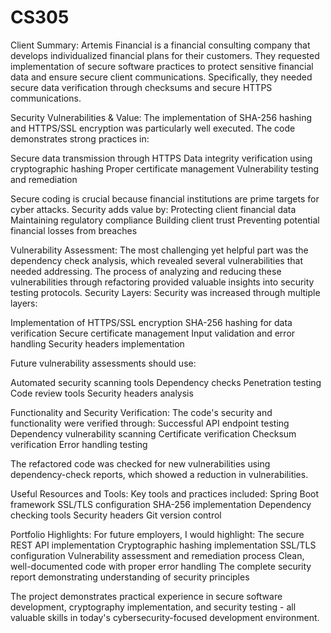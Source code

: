 # CS305

Client Summary:
Artemis Financial is a financial consulting company that develops individualized financial plans for their customers. They requested implementation of secure software practices to protect sensitive financial data and ensure secure client communications. Specifically, they needed secure data verification through checksums and secure HTTPS communications.

Security Vulnerabilities & Value:
The implementation of SHA-256 hashing and HTTPS/SSL encryption was particularly well executed. The code demonstrates strong practices in:

Secure data transmission through HTTPS
Data integrity verification using cryptographic hashing
Proper certificate management
Vulnerability testing and remediation

Secure coding is crucial because financial institutions are prime targets for cyber attacks. Security adds value by:
Protecting client financial data
Maintaining regulatory compliance
Building client trust
Preventing potential financial losses from breaches

Vulnerability Assessment:
The most challenging yet helpful part was the dependency check analysis, which revealed several vulnerabilities that needed addressing. The process of analyzing and reducing these vulnerabilities through refactoring provided valuable insights into security testing protocols.
Security Layers:
Security was increased through multiple layers:

Implementation of HTTPS/SSL encryption
SHA-256 hashing for data verification
Secure certificate management
Input validation and error handling
Security headers implementation

Future vulnerability assessments should use:

Automated security scanning tools
Dependency checks
Penetration testing
Code review tools
Security headers analysis

Functionality and Security Verification:
The code's security and functionality were verified through:
Successful API endpoint testing
Dependency vulnerability scanning
Certificate verification
Checksum verification
Error handling testing

The refactored code was checked for new vulnerabilities using dependency-check reports, which showed a reduction in vulnerabilities.

Useful Resources and Tools:
Key tools and practices included:
Spring Boot framework
SSL/TLS configuration
SHA-256 implementation
Dependency checking tools
Security headers
Git version control

Portfolio Highlights:
For future employers, I would highlight:
The secure REST API implementation
Cryptographic hashing implementation
SSL/TLS configuration
Vulnerability assessment and remediation process
Clean, well-documented code with proper error handling
The complete security report demonstrating understanding of security principles

The project demonstrates practical experience in secure software development, cryptography implementation, and security testing - all valuable skills in today's cybersecurity-focused development environment.
